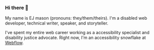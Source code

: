 ### Hi there 👋

My name is EJ mason (pronouns: they/them/theirs). I'm a disabled web developer, technical writer, speaker, and storyteller.

I've spent my entire web career working as a accessibility specialist and disability justice advocate. Right now, I'm an accessibility snowflake at [Webflow](http://webflow.com/).
